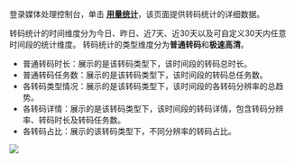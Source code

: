 登录媒体处理控制台，单击 [**用量统计**](https://console.cloud.tencent.com/mps/statistics)，该页面提供转码统计的详细数据。

转码统计的时间维度分为今日、昨日、近7天、近30天以及可自定义30天内任意时间段的统计维度。
转码统计的类型维度分为**普通转码**和**极速高清**。 

+ 普通转码时长：展示的是该转码类型下，该时间段的转码总时长。
+ 普通转码任务数：展示的是该转码类型下，该时间段的转码总任务数。
+ 各转码类型情况：展示的是该转码类型下，该时间段的各转码分辨率的总趋势。
+ 各转码详情：展示的是该转码类型下，该时间段的转码详情，包含转码分辨率、转码时长及转码任务数。
+ 各转码占比：展示的该转码类型下，不同分辨率的转码占比。

![](https://main.qcloudimg.com/raw/dc604074b353e9d89b951f2c79b6d7dd.png)
